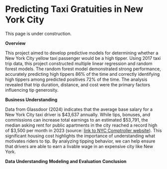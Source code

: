 # Predicting Taxi Gratuities in New York City
This page is under construction.

**Overview**

This project aimed to develop predictive models for determining whether a New York City yellow taxi passenger would be a high tipper. Using 2017 taxi trip data, this project constructed multiple linear regression and random forest models. The random forest model demonstrated strong performance, accurately predicting high tippers 86% of the time and correctly identifying high tippers among predicted positives 72% of the time. The analysis revealed that trip duration, distance, and cost were the primary factors influencing tip generosity.

**Business Understanding**

Data from Glassdoor (2024) indicates that the average base salary for a New York City taxi driver is $43,637 annually. While tips, bonuses, and commissions can increase total earnings to an estimated $53,791, the median asking rent for public apartments in the city reached a record high of $3,500 per month in 2023 (source: [link to NYC Comptroller website](https://comptroller.nyc.gov/reports/spotlight-new-york-citys-rental-housing-market/#:~:text=As%20has%20been%20noted%20in,household%20income%20level%20in%202022.)). This significant housing cost highlights the importance of understanding what motivates riders to tip. By analyzing tipping behavior, we can help ensure that drivers are able to earn a livable wage in an expensive city like New York.

**Data Understanding**
**Modeling and Evaluation**
**Conclusion**

